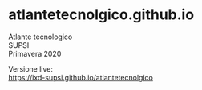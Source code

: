 # atlantetecnolgico.github.io
Atlante tecnologico  
SUPSI  
Primavera 2020  

Versione live:  
https://ixd-supsi.github.io/atlantetecnolgico
